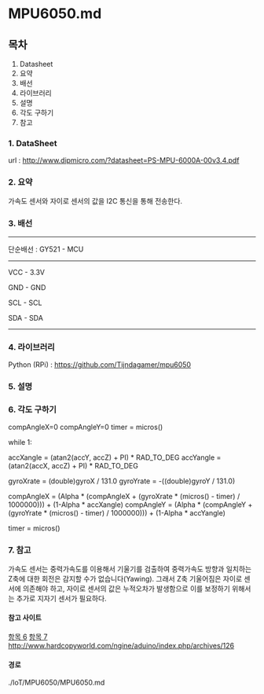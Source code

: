 # MPU6050.md

## 목차
 1. Datasheet
 2. 요약
 3. 배선
 4. 라이브러리
 5. 설명
 6. 각도 구하기
 7. 참고

### 1. DataSheet
url : http://www.dipmicro.com/?datasheet=PS-MPU-6000A-00v3.4.pdf

### 2. 요약

 가속도 센서와 자이로 센서의 값을 I2C 통신을 통해 전송한다.

### 3. 배선

----
 단순배선 : GY521 - MCU

----

  VCC - 3.3V

  GND - GND

  SCL - SCL

  SDA - SDA

----

### 4. 라이브러리
  Python (RPi) : https://github.com/Tijndagamer/mpu6050

### 5. 설명


### 6. 각도 구하기

compAngleX=0
compAngleY=0
timer = micros()

while 1:

  accXangle = (atan2(accY, accZ) + PI) * RAD_TO_DEG
  accYangle = (atan2(accX, accZ) + PI) * RAD_TO_DEG

  gyroXrate = (double)gyroX / 131.0
  gyroYrate = -((double)gyroY / 131.0)

  compAngleX = (Alpha * (compAngleX + (gyroXrate * (micros() - timer) / 1000000))) + (1-Alpha * accXangle)
  compAngleY = (Alpha * (compAngleY + (gyroYrate * (micros() - timer) / 1000000))) + (1-Alpha * accYangle)

  timer = micros()

### 7. 참고

가속도 센서는 중력가속도를 이용해서 기울기를 검출하여 중력가속도 방향과 일치하는 Z축에 대한 회전은 감지할 수가 없습니다(Yawing).
그래서 Z축 기울어짐은 자이로 센서에 의존해야 하고, 자이로 센서의 값은 누적오차가 발생함으로 이를 보정하기 위해서는 추가로 지자기 센서가 필요하다.

#### 참고 사이트

[항목 6](https://stackoverflow.com/questions/21505668/gyro-accelerometer-complementary-filter)
[항목 7](http://www.hardcopyworld.com/ngine/aduino/index.php/archives/126) 
http://www.hardcopyworld.com/ngine/aduino/index.php/archives/126


#### 경로
./IoT/MPU6050/MPU6050.md